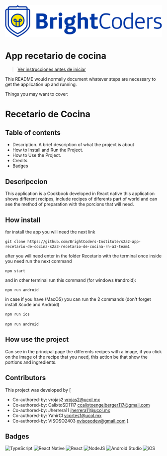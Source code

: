 ![BrightCoders Logo](img/logo.png)

# App recetario de cocina

> [Ver instrucciones antes de iniciar](./instructions.md)

This README would normally document whatever steps are necessary to get the application up and running.

Things you may want to cover:

# Recetario de Cocina 

## Table of contents

- Description. A brief description of what the project is about
- How to Install and Run the Project.
- How to Use the Project.
- Credits
- Badges

## Descripccion 

This application is a Cookbook developed in React native this application shows different recipes, include recipes of diferents part of world and can see the method of preparation with the porcions that will need.

## How install 

for install the app you will need the next link 
```
git clone https://github.com/BrightCoders-Institute/s2a2-app-recetario-de-cocina-s2a3-recetario-de-cocina-rn-a3-team1

```
after you will need enter in the folder Recetario with the terminal once inside you need run the next command
```
npm start

```
and in other terminal run this command (for windows #android):
```
npm run android 

```
in case if you have (MacOS) you can run the 2 commands (don't forget install Xcode and Android)
```
npm run ios

npm run android 

```
## How use the project
Can see in the principal page the differents recipes with a image, if you click on the image of the recipe that you need, this action be that show the portions and ingredients.

## Contributors

This project was developed by [

- Co-authored-by: vrojas2 vrojas2@ucol.mx
- Co-authored-by: CalixtoSD1117 ccalixtoengelberger117@gmail.com
- Co-authored-by: Jherrera11 jherrera11@ucol.mx
- Co-authored-by: YahirCl ycortes1@ucol.mx
- Co-authored-by: VISOSO2403 ovisosodev@gmail.com ].

## Badges

![TypeScript](https://img.shields.io/badge/typescript-%23007ACC.svg?style=for-the-badge&logo=typescript&logoColor=white) ![React Native](https://img.shields.io/badge/react_native-%2320232a.svg?style=for-the-badge&logo=react&logoColor=%2361DAFB) ![React](https://img.shields.io/badge/react-%2320232a.svg?style=for-the-badge&logo=react&logoColor=%2361DAFB) ![NodeJS](https://img.shields.io/badge/node.js-6DA55F?style=for-the-badge&logo=node.js&logoColor=white) ![Android Studio](https://img.shields.io/badge/Android%20Studio-3DDC84.svg?style=for-the-badge&logo=android-studio&logoColor=white) ![iOS](https://img.shields.io/badge/iOS-000000?style=for-the-badge&logo=ios&logoColor=white)
